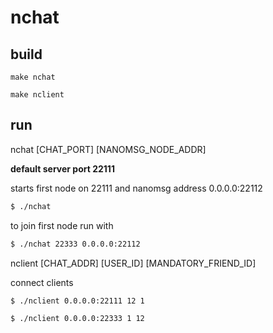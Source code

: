 # nchat

## build

`make nchat`

`make nclient`

## run

nchat [CHAT_PORT] [NANOMSG_NODE_ADDR]

**default server port 22111**

starts first node on 22111 and nanomsg address 0.0.0.0:22112
```sh
$ ./nchat
```
to join first node run with
```sh
$ ./nchat 22333 0.0.0.0:22112
```

nclient [CHAT_ADDR] [USER_ID] [MANDATORY_FRIEND_ID]

connect clients
```sh
$ ./nclient 0.0.0.0:22111 12 1
```

```sh
$ ./nclient 0.0.0.0:22333 1 12
```
